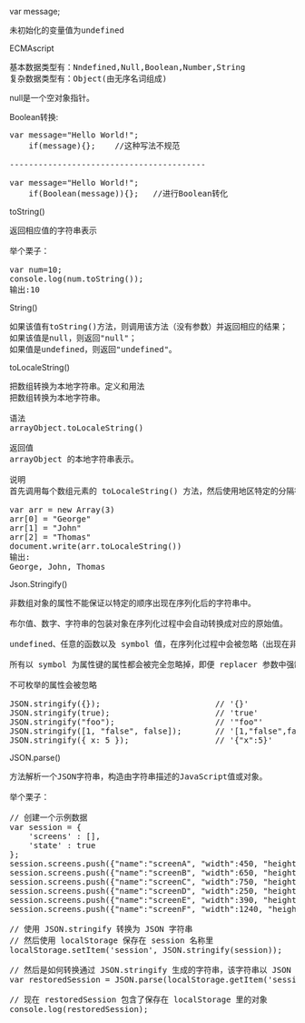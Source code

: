 var message;        
<pre>未初始化的变量值为undefined</pre>

ECMAscript   
<pre>
基本数据类型有：Nndefined,Null,Boolean,Number,String
复杂数据类型有：Object(由无序名词组成)
</pre>

null是一个空对象指针。

Boolean转换:
<pre>
var message="Hello World!";
    if(message){};    //这种写法不规范
    
-----------------------------------------

var message="Hello World!";
    if(Boolean(message)){};   //进行Boolean转化
</pre>
toString()         
<pre>
返回相应值的字符串表示

举个栗子：

var num=10;
console.log(num.toString());
输出:10
</pre>
String()    
<pre>
如果该值有toString()方法，则调用该方法（没有参数）并返回相应的结果；
如果该值是null，则返回"null"；
如果值是undefined，则返回"undefined"。
</pre>
toLocaleString()   
<pre>
把数组转换为本地字符串。定义和用法
把数组转换为本地字符串。

语法
arrayObject.toLocaleString()

返回值
arrayObject 的本地字符串表示。

说明
首先调用每个数组元素的 toLocaleString() 方法，然后使用地区特定的分隔符把生成的字符串连接起来，形成一个字符串。

var arr = new Array(3)
arr[0] = "George"
arr[1] = "John"
arr[2] = "Thomas"
document.write(arr.toLocaleString())
输出:
George, John, Thomas
</pre>
Json.Stringify()
<pre>
非数组对象的属性不能保证以特定的顺序出现在序列化后的字符串中。

布尔值、数字、字符串的包装对象在序列化过程中会自动转换成对应的原始值。

undefined、任意的函数以及 symbol 值，在序列化过程中会被忽略（出现在非数组对象的属性值中时）或者被转换成 null（出现在数组中时）。

所有以 symbol 为属性键的属性都会被完全忽略掉，即便 replacer 参数中强制指定包含了它们。

不可枚举的属性会被忽略

JSON.stringify({});                        // '{}'
JSON.stringify(true);                      // 'true'
JSON.stringify("foo");                     // '"foo"'
JSON.stringify([1, "false", false]);       // '[1,"false",false]'
JSON.stringify({ x: 5 });                  // '{"x":5}'
</pre>
JSON.parse()
<pre>
方法解析一个JSON字符串，构造由字符串描述的JavaScript值或对象。

举个栗子：

// 创建一个示例数据
var session = {
    'screens' : [],
    'state' : true
};
session.screens.push({"name":"screenA", "width":450, "height":250});
session.screens.push({"name":"screenB", "width":650, "height":350});
session.screens.push({"name":"screenC", "width":750, "height":120});
session.screens.push({"name":"screenD", "width":250, "height":60});
session.screens.push({"name":"screenE", "width":390, "height":120});
session.screens.push({"name":"screenF", "width":1240, "height":650});

// 使用 JSON.stringify 转换为 JSON 字符串
// 然后使用 localStorage 保存在 session 名称里
localStorage.setItem('session', JSON.stringify(session));

// 然后是如何转换通过 JSON.stringify 生成的字符串，该字符串以 JSON 格式保存在 localStorage 里
var restoredSession = JSON.parse(localStorage.getItem('session'));

// 现在 restoredSession 包含了保存在 localStorage 里的对象
console.log(restoredSession);
</pre>
